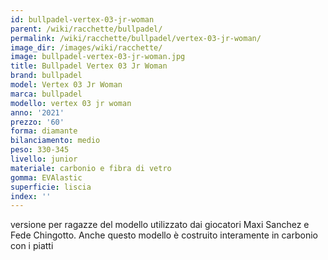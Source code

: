 ```yaml
---
id: bullpadel-vertex-03-jr-woman
parent: /wiki/racchette/bullpadel/
permalink: /wiki/racchette/bullpadel/vertex-03-jr-woman/
image_dir: /images/wiki/racchette/
image: bullpadel-vertex-03-jr-woman.jpg
title: Bullpadel Vertex 03 Jr Woman
brand: bullpadel
model: Vertex 03 Jr Woman
marca: bullpadel
modello: vertex 03 jr woman
anno: '2021'
prezzo: '60'
forma: diamante
bilanciamento: medio
peso: 330-345
livello: junior
materiale: carbonio e fibra di vetro
gomma: EVAlastic
superficie: liscia
index: ''
---
```

versione per ragazze del modello utilizzato dai giocatori Maxi Sanchez e Fede Chingotto. Anche questo modello è costruito interamente in carbonio con i piatti